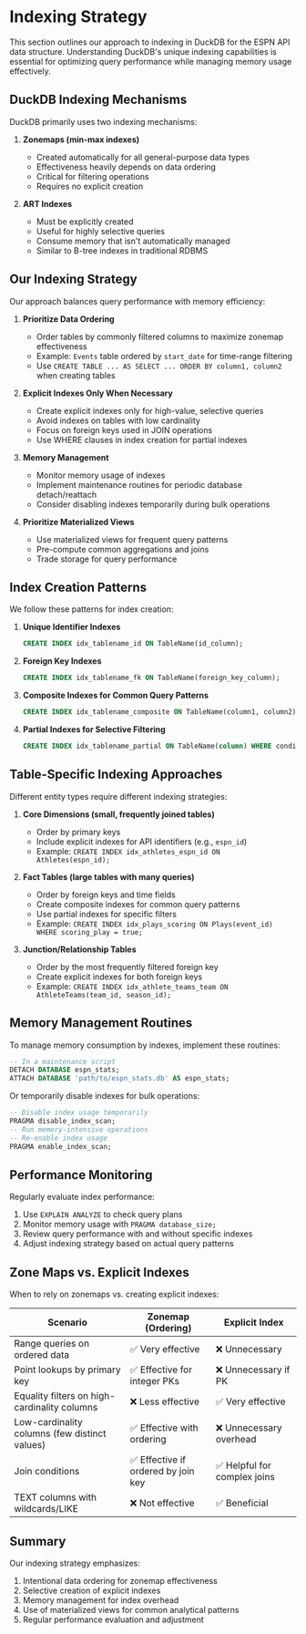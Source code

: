 # Indexing Strategy

This section outlines our approach to indexing in DuckDB for the ESPN API data structure. Understanding DuckDB's unique indexing capabilities is essential for optimizing query performance while managing memory usage effectively.

## DuckDB Indexing Mechanisms

DuckDB primarily uses two indexing mechanisms:

1. **Zonemaps (min-max indexes)**
   - Created automatically for all general-purpose data types
   - Effectiveness heavily depends on data ordering
   - Critical for filtering operations
   - Requires no explicit creation

2. **ART Indexes**
   - Must be explicitly created
   - Useful for highly selective queries
   - Consume memory that isn't automatically managed
   - Similar to B-tree indexes in traditional RDBMS

## Our Indexing Strategy

Our approach balances query performance with memory efficiency:

1. **Prioritize Data Ordering**
   - Order tables by commonly filtered columns to maximize zonemap effectiveness
   - Example: `Events` table ordered by `start_date` for time-range filtering
   - Use `CREATE TABLE ... AS SELECT ... ORDER BY column1, column2` when creating tables

2. **Explicit Indexes Only When Necessary**
   - Create explicit indexes only for high-value, selective queries
   - Avoid indexes on tables with low cardinality
   - Focus on foreign keys used in JOIN operations
   - Use WHERE clauses in index creation for partial indexes

3. **Memory Management**
   - Monitor memory usage of indexes
   - Implement maintenance routines for periodic database detach/reattach
   - Consider disabling indexes temporarily during bulk operations

4. **Prioritize Materialized Views**
   - Use materialized views for frequent query patterns
   - Pre-compute common aggregations and joins
   - Trade storage for query performance

## Index Creation Patterns

We follow these patterns for index creation:

1. **Unique Identifier Indexes**
   ```sql
   CREATE INDEX idx_tablename_id ON TableName(id_column);
   ```

2. **Foreign Key Indexes**
   ```sql
   CREATE INDEX idx_tablename_fk ON TableName(foreign_key_column);
   ```

3. **Composite Indexes for Common Query Patterns**
   ```sql
   CREATE INDEX idx_tablename_composite ON TableName(column1, column2);
   ```

4. **Partial Indexes for Selective Filtering**
   ```sql
   CREATE INDEX idx_tablename_partial ON TableName(column) WHERE condition;
   ```

## Table-Specific Indexing Approaches

Different entity types require different indexing strategies:

1. **Core Dimensions (small, frequently joined tables)**
   - Order by primary keys
   - Include explicit indexes for API identifiers (e.g., `espn_id`)
   - Example: `CREATE INDEX idx_athletes_espn_id ON Athletes(espn_id);`

2. **Fact Tables (large tables with many queries)**
   - Order by foreign keys and time fields
   - Create composite indexes for common query patterns
   - Use partial indexes for specific filters
   - Example: `CREATE INDEX idx_plays_scoring ON Plays(event_id) WHERE scoring_play = true;`

3. **Junction/Relationship Tables**
   - Order by the most frequently filtered foreign key
   - Create explicit indexes for both foreign keys
   - Example: `CREATE INDEX idx_athlete_teams_team ON AthleteTeams(team_id, season_id);`

## Memory Management Routines

To manage memory consumption by indexes, implement these routines:

```sql
-- In a maintenance script
DETACH DATABASE espn_stats;
ATTACH DATABASE 'path/to/espn_stats.db' AS espn_stats;
```

Or temporarily disable indexes for bulk operations:

```sql
-- Disable index usage temporarily
PRAGMA disable_index_scan;
-- Run memory-intensive operations
-- Re-enable index usage
PRAGMA enable_index_scan;
```

## Performance Monitoring

Regularly evaluate index performance:

1. Use `EXPLAIN ANALYZE` to check query plans
2. Monitor memory usage with `PRAGMA database_size;`
3. Review query performance with and without specific indexes
4. Adjust indexing strategy based on actual query patterns

## Zone Maps vs. Explicit Indexes

When to rely on zonemaps vs. creating explicit indexes:

| Scenario | Zonemap (Ordering) | Explicit Index |
|----------|--------------------|--------------------|
| Range queries on ordered data | ✅ Very effective | ❌ Unnecessary |
| Point lookups by primary key | ✅ Effective for integer PKs | ❌ Unnecessary if PK |
| Equality filters on high-cardinality columns | ❌ Less effective | ✅ Very effective |
| Low-cardinality columns (few distinct values) | ✅ Effective with ordering | ❌ Unnecessary overhead |
| Join conditions | ✅ Effective if ordered by join key | ✅ Helpful for complex joins |
| TEXT columns with wildcards/LIKE | ❌ Not effective | ✅ Beneficial |

## Summary

Our indexing strategy emphasizes:

1. Intentional data ordering for zonemap effectiveness
2. Selective creation of explicit indexes
3. Memory management for index overhead
4. Use of materialized views for common analytical patterns
5. Regular performance evaluation and adjustment 